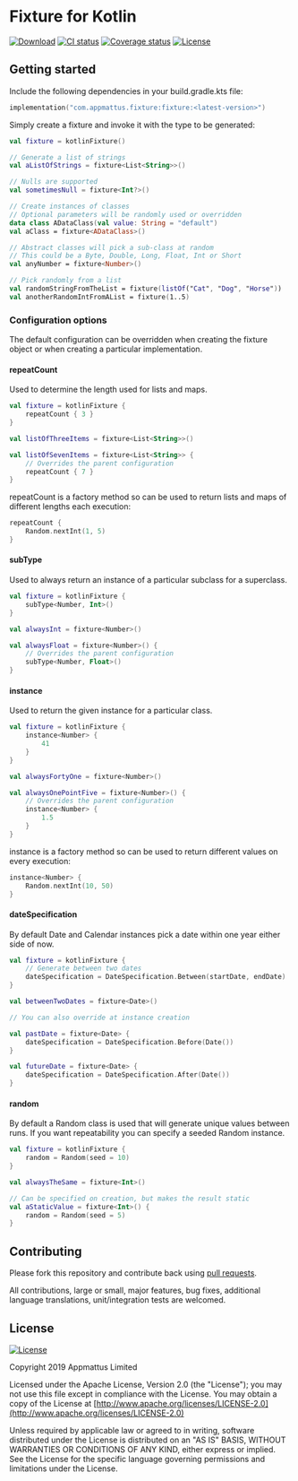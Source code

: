 # Fixture for Kotlin

[![Download](https://api.bintray.com/packages/appmattus/maven/fixture/images/download.svg)](https://bintray.com/appmattus/maven/fixture/_latestVersion)
[![CI status](https://github.com/appmattus/kotlinfixture/workflows/CI/badge.svg)](https://github.com/appmattus/kotlinfixture/actions)
[![Coverage status](https://codecov.io/gh/appmattus/kotlinfixture/branch/master/graph/badge.svg)](https://codecov.io/gh/appmattus/kotlinfixture)
[![License](https://img.shields.io/badge/License-Apache%202.0-blue.svg)](LICENSE.md)

## Getting started

Include the following dependencies in your build.gradle.kts file:

```kotlin
implementation("com.appmattus.fixture:fixture:<latest-version>")
```

Simply create a fixture and invoke it with the type to be generated:

```kotlin
val fixture = kotlinFixture()

// Generate a list of strings
val aListOfStrings = fixture<List<String>>()

// Nulls are supported
val sometimesNull = fixture<Int?>()

// Create instances of classes
// Optional parameters will be randomly used or overridden
data class ADataClass(val value: String = "default")
val aClass = fixture<ADataClass>()

// Abstract classes will pick a sub-class at random
// This could be a Byte, Double, Long, Float, Int or Short
val anyNumber = fixture<Number>()

// Pick randomly from a list
val randomStringFromTheList = fixture(listOf("Cat", "Dog", "Horse"))
val anotherRandomIntFromAList = fixture(1..5)
```

### Configuration options

The default configuration can be overridden when creating the fixture
object or when creating a particular implementation.

#### repeatCount

Used to determine the length used for lists and maps.

```kotlin
val fixture = kotlinFixture {
    repeatCount { 3 }
}

val listOfThreeItems = fixture<List<String>>()

val listOfSevenItems = fixture<List<String>> {
    // Overrides the parent configuration
    repeatCount { 7 }
}
```

repeatCount is a factory method so can be used to return lists and maps
of different lengths each execution:

```kotlin
repeatCount {
    Random.nextInt(1, 5)
}
```

#### subType

Used to always return an instance of a particular subclass for a
superclass.

```kotlin
val fixture = kotlinFixture {
    subType<Number, Int>()
}

val alwaysInt = fixture<Number>()

val alwaysFloat = fixture<Number>() {
    // Overrides the parent configuration
    subType<Number, Float>()
}
```

#### instance

Used to return the given instance for a particular class.

```kotlin
val fixture = kotlinFixture {
    instance<Number> {
        41
    }
}

val alwaysFortyOne = fixture<Number>()

val alwaysOnePointFive = fixture<Number>() {
    // Overrides the parent configuration
    instance<Number> {
        1.5
    }
}
```

instance is a factory method so can be used to return different values
on every execution:

```kotlin
instance<Number> {
    Random.nextInt(10, 50)
}
```

#### dateSpecification

By default Date and Calendar instances pick a date within one year
either side of now.

```kotlin
val fixture = kotlinFixture {
    // Generate between two dates
    dateSpecification = DateSpecification.Between(startDate, endDate)
}

val betweenTwoDates = fixture<Date>()

// You can also override at instance creation

val pastDate = fixture<Date> {
    dateSpecification = DateSpecification.Before(Date())
}

val futureDate = fixture<Date> {
    dateSpecification = DateSpecification.After(Date())
}
```

#### random

By default a Random class is used that will generate unique values
between runs. If you want repeatability you can specify a seeded Random
instance.

```kotlin
val fixture = kotlinFixture {
    random = Random(seed = 10)
}

val alwaysTheSame = fixture<Int>()

// Can be specified on creation, but makes the result static
val aStaticValue = fixture<Int>() {
    random = Random(seed = 5)
}
```

## Contributing

Please fork this repository and contribute back using
[pull requests](https://github.com/appmattus/kotlinfixture/pulls).

All contributions, large or small, major features, bug fixes, additional
language translations, unit/integration tests are welcomed.

## License

[![License](https://img.shields.io/badge/License-Apache%202.0-blue.svg)](LICENSE.md)

Copyright 2019 Appmattus Limited

Licensed under the Apache License, Version 2.0 (the "License"); you may
not use this file except in compliance with the License. You may obtain
a copy of the License at
[http://www.apache.org/licenses/LICENSE-2.0](http://www.apache.org/licenses/LICENSE-2.0)

Unless required by applicable law or agreed to in writing, software
distributed under the License is distributed on an "AS IS" BASIS,
WITHOUT WARRANTIES OR CONDITIONS OF ANY KIND, either express or implied.
See the License for the specific language governing permissions and
limitations under the License.
